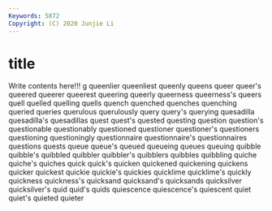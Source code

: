 ```yaml
---
Keywords: 5872
Copyright: (C) 2020 Junjie Li
---
```


# title

Write contents here!!!
g 
queenlier 
queenliest 
queenly 
queens
queer 
queer's 
queered 
queerer 
queerest 
queering 
queerly 
queerness 
queerness's 
queers
quell 
quelled 
quelling 
quells 
quench 
quenched 
quenches 
quenching 
queried 
queries
querulous 
querulously 
query 
query's 
querying 
quesadilla 
quesadilla's 
quesadillas 
quest 
quest's
quested 
questing 
question 
question's 
questionable 
questionably 
questioned 
questioner 
questioner's 
questioners
questioning 
questioningly 
questionnaire 
questionnaire's 
questionnaires 
questions 
quests 
queue 
queue's 
queued
queueing 
queues 
queuing 
quibble 
quibble's 
quibbled 
quibbler 
quibbler's 
quibblers 
quibbles
quibbling 
quiche 
quiche's 
quiches 
quick 
quick's 
quicken 
quickened 
quickening 
quickens
quicker 
quickest 
quickie 
quickie's 
quickies 
quicklime 
quicklime's 
quickly 
quickness 
quickness's
quicksand 
quicksand's 
quicksands 
quicksilver 
quicksilver's 
quid 
quid's 
quids 
quiescence 
quiescence's
quiescent 
quiet 
quiet's 
quieted 
quieter 
